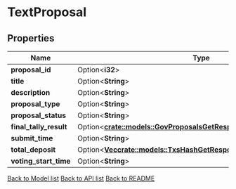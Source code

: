# TextProposal

## Properties

Name | Type | Description | Notes
------------ | ------------- | ------------- | -------------
**proposal_id** | Option<**i32**> |  | [optional]
**title** | Option<**String**> |  | [optional]
**description** | Option<**String**> |  | [optional]
**proposal_type** | Option<**String**> |  | [optional]
**proposal_status** | Option<**String**> |  | [optional]
**final_tally_result** | Option<[**crate::models::GovProposalsGetResponseInnerFinalTallyResult**](_gov_proposals_get_response_inner_final_tally_result.md)> |  | [optional]
**submit_time** | Option<**String**> |  | [optional]
**total_deposit** | Option<[**Vec<crate::models::TxsHashGetResponseTxFeeAmountInner>**](_txs__hash__get_response_tx_fee_amount_inner.md)> |  | [optional]
**voting_start_time** | Option<**String**> |  | [optional]

[Back to Model list](../README.md#documentation-for-models) [Back to API list](../README.md#documentation-for-api-endpoints) [Back to README](../README.md)


